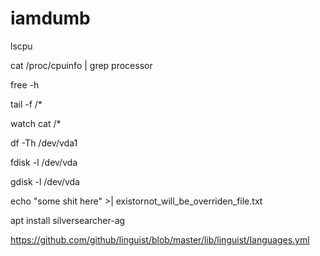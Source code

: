 # iamdumb


lscpu

cat /proc/cpuinfo | grep processor

free -h

tail -f <filename>/*

watch cat <filename>/*

df -Th /dev/vda1

fdisk -l /dev/vda

gdisk -l /dev/vda

echo "some shit here" >| existornot_will_be_overriden_file.txt

apt install silversearcher-ag

https://github.com/github/linguist/blob/master/lib/linguist/languages.yml
